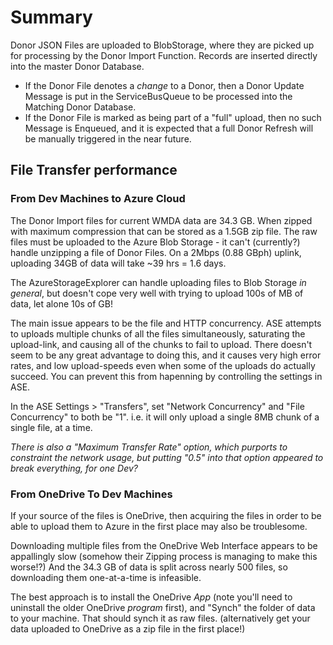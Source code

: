 # Summary

Donor JSON Files are uploaded to BlobStorage, where they are picked up for processing by the Donor Import Function. Records are inserted directly into the master Donor Database.

* If the Donor File denotes a *change* to a Donor, then a Donor Update Message is put in the ServiceBusQueue to be processed into the Matching Donor Database.
* If the Donor File is marked as being part of a "full" upload, then no such Message is Enqueued, and it is expected that a full Donor Refresh will be manually triggered in the near future.

## File Transfer performance

### From Dev Machines to Azure Cloud

The Donor Import files for current WMDA data are 34.3 GB. When zipped with maximum compression that can be stored as a 1.5GB zip file. The raw files must be uploaded to the Azure Blob Storage - it can't (currently?) handle unzipping a file of Donor Files. On a 2Mbps (0.88 GBph) uplink, uploading 34GB of data will take ~39 hrs = 1.6 days.

The AzureStorageExplorer can handle uploading files to Blob Storage *in general*, but doesn't cope very well with trying to upload 100s of MB of data, let alone 10s of GB!

The main issue appears to be the file and HTTP concurrency. ASE attempts to uploads multiple chunks of all the files simultaneously, saturating the upload-link, and causing all of the chunks to fail to upload. There doesn't seem to be any great advantage to doing this, and it causes very high error rates, and low upload-speeds even when some of the uploads do actually succeed. You can prevent this from hapenning by controlling the settings in ASE.

In the ASE Settings > "Transfers", set "Network Concurrency" and "File Concurrency" to both be "1". i.e. it will only upload a single 8MB chunk of a single file, at a time.

*There is also a "Maximum Transfer Rate" option, which purports to constraint the network usage, but putting "0.5" into that option appeared to break everything, for one Dev?*

### From OneDrive To Dev Machines

If your source of the files is OneDrive, then acquiring the files in order to be able to upload them to Azure in the first place may also be troublesome.

Downloading multiple files from the OneDrive Web Interface appears to be appallingly slow (somehow their Zipping process is managing to make this worse!?) And the 34.3 GB of data is split across nearly 500 files, so downloading them one-at-a-time is infeasible.

The best approach is to install the OneDrive *App* (note you'll need to uninstall the older OneDrive *program* first), and "Synch" the folder of data to your machine. That should synch it as raw files. (alternatively get your data uploaded to OneDrive as a zip file in the first place!)
